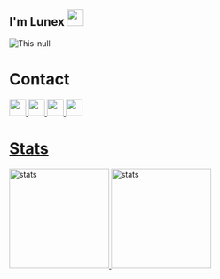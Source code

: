 ## I'm Lunex <img src="https://raw.githubusercontent.com/barbecue/barbecue/master/media/wave.gif" height="30" weight="30">
  <img src="https://komarev.com/ghpvc/?username=lunexdev&label=Ziyaretçi%20Sayısı&color=552b75" alt="This-null" />
  
# Contact
  
   <a href="https://discord.com/users/817381153211809802"><img src="https://img.shields.io/badge/Lunex%20-323330.svg?&style=for-the-badge&logo=discord&logoColor=white" height="30" weight="30">
   <a href="https://instagram.com/lunexdev"><img src="https://img.shields.io/badge/Lunexdev%20-323330.svg?&style=for-the-badge&logo=instagram&logoColor=white" height="30" weight="30">
    <a href="https://github.com/lunexdev"><img src="https://img.shields.io/badge/Lunexdev%20-323330.svg?&style=for-the-badge&logo=github&logoColor=white" height="30" weight="30">
    <a href="https://lunexdev.ml"><img src="https://img.shields.io/badge/Web%20Site%20-323330.svg?&style=for-the-badge&logo=site&logoColor=white" height="30" weight="30">

   

       
#  Stats
<img src="https://github-readme-stats.vercel.app/api?username=lunexdev&show_icons=true&theme=react" width="%100" height="180px" alt="stats"/>
<img src="https://github-readme-stats.vercel.app/api/top-langs/?username=lunexdev&theme=react&layout=compact" width="%100" height="180px" alt="stats"/>
